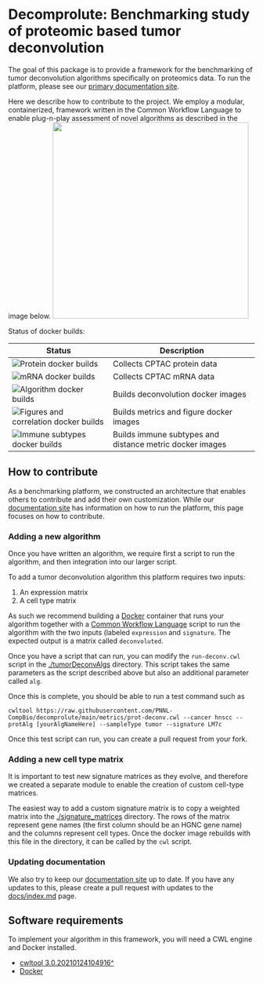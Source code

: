 # Decomprolute: Benchmarking study of proteomic based tumor deconvolution
The goal of this package is to provide a framework for the benchmarking of tumor deconvolution algorithms specifically on proteomics data. To run the platform, please see our [primary documentation site](https://pnnl-compbio.github.io/decomprolute). 

Here we describe how to contribute to the project. We employ a modular, containerized, framework written in the Common Workflow Language to enable plug-n-play assessment of novel algorithms as described in the image below.
<img src="docs/deconvFIgure1.png" width="400">

Status of docker builds:

| Status | Description |
| --- | --- |
| ![Protein docker builds](https://github.com/pnnl-compBio/decomprolute/actions/workflows/docker-build-prot-dat.yml/badge.svg) | Collects CPTAC protein data |
| ![mRNA docker builds](https://github.com/pnnl-compBio/decomprolute/actions/workflows/docker-build-mrna-imput.yml/badge.svg)| Collects CPTAC mRNA data |
| ![Algorithm docker builds](https://github.com/pnnl-compBio/decomprolute/actions/workflows/decon-alg-docker.yml/badge.svg) | Builds deconvolution docker images |
| ![Figures and correlation docker builds](https://github.com/pnnl-compBio/decomprolute/actions/workflows/fig-cor-build.yml/badge.svg) | Builds metrics and figure docker images |
| ![Immune subtypes docker builds](https://github.com/pnnl-compBio/decomprolute/actions/workflows/dist-immune-build.yml/badge.svg) | Builds immune subtypes and distance metric docker images |

## How to contribute

As a benchmarking platform, we constructed an architecture that enables others to contribute and add their own customization. While our [documentation site](https://pnnl-compbio.github.io/decomprolute/) has information on how to run the platform, this page focuses on how to contribute.

### Adding a new algorithm
Once you have written an algorithm, we require first a script to run the algorithm, and then integration into our larger script.


To add a tumor deconvolution algorithm this platform requires two inputs:
1. An expression matrix
2. A cell type matrix

As such we recommend building a [Docker](https://www.docker.com/) container that runs your algorithm together with a [Common Workflow Language]() script to run the algorithm with the two inputs (labeled `expression` and `signature`. The expected output is a matrix called `deconvoluted`.

Once you have a script that can run, you can modify the `run-deconv.cwl` script in the [./tumorDeconvAlgs]() directory. This script takes the same parameters as the script described above but also an additional parameter called `alg`.

Once this is complete, you should be able to run a test command such as

``` 1c-enterprise
cwltool https://raw.githubusercontent.com/PNNL-CompBio/decomprolute/main/metrics/prot-deconv.cwl --cancer hnscc --protAlg [yourAlgNameHere] --sampleType tumor --signature LM7c

```

Once this test script can run, you can create a pull request from your fork.


### Adding a new cell type matrix
It is important to test new signature matrices as they evolve, and therefore we created a separate module to enable the creation of custom cell-type matrices.

The easiest way to add a custom signature matrix is to copy a weighted matrix into the [./signature_matrices](./signature_matrices) directory. The rows of the matrix represent gene names (the first column should be an HGNC gene name) and the columns represent cell types. Once the docker image rebuilds with this file in the directory, it can be called by the `cwl` script.

### Updating documentation

We also try to keep our [documentation site](https://pnnl-compbio.github.io/decomprolute/) up to date. If you have any updates to this, please create a pull request with updates to the [docs/index.md](docs/index.md) page.

## Software requirements

To implement your algorithm in this framework, you will need a CWL engine and Docker installed.

- [cwltool 3.0.20210124104916^](https://github.com/common-workflow-language/cwltool)
- [Docker](https://docs.docker.com/get-docker/)

